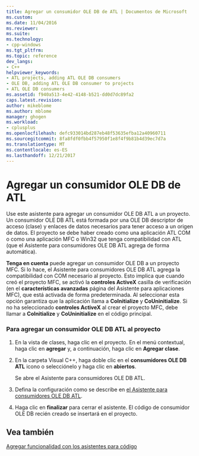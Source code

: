 ```yaml
---
title: Agregar un consumidor OLE DB de ATL | Documentos de Microsoft
ms.custom: 
ms.date: 11/04/2016
ms.reviewer: 
ms.suite: 
ms.technology:
- cpp-windows
ms.tgt_pltfrm: 
ms.topic: reference
dev_langs:
- C++
helpviewer_keywords:
- ATL projects, adding ATL OLE DB consumers
- OLE DB, adding ATL OLE DB consumer to projects
- ATL OLE DB consumers
ms.assetid: f940a513-4e42-4148-b521-dd0d7dc89fa2
caps.latest.revision: 
author: mikeblome
ms.author: mblome
manager: ghogen
ms.workload:
- cplusplus
ms.openlocfilehash: defc933014bd287eb48f53635efba12a40960711
ms.sourcegitcommit: 8fa8fdf0fbb4f57950f1e8f4f9b81b4d39ec7d7a
ms.translationtype: MT
ms.contentlocale: es-ES
ms.lasthandoff: 12/21/2017
---
```

# <a name="adding-an-atl-ole-db-consumer"></a>Agregar un consumidor OLE DB de ATL
Use este asistente para agregar un consumidor OLE DB ATL a un proyecto. Un consumidor OLE DB ATL está formada por una OLE DB descriptor de acceso (clase) y enlaces de datos necesarios para tener acceso a un origen de datos. El proyecto se debe haber creado como una aplicación ATL COM o como una aplicación MFC o Win32 que tenga compatibilidad con ATL (que el Asistente para consumidores OLE DB ATL agrega de forma automática).  
  
 **Tenga en cuenta** puede agregar un consumidor OLE DB a un proyecto MFC. Si lo hace, el Asistente para consumidores OLE DB ATL agrega la compatibilidad con COM necesario al proyecto. Esto implica que cuando creó el proyecto MFC, se activó la **controles ActiveX** casilla de verificación (en el **características avanzadas** página del Asistente para aplicaciones MFC), que está activada de forma predeterminada. Al seleccionar esta opción garantiza que la aplicación llama a **CoInitialize** y **CoUninitialize**. Si no ha seleccionado **controles ActiveX** al crear el proyecto MFC, debe llamar a **CoInitialize** y **CoUninitialize** en el código principal.  
  
### <a name="to-add-an-atl-ole-db-consumer-to-your-project"></a>Para agregar un consumidor OLE DB ATL al proyecto  
  
1.  En la vista de clases, haga clic en el proyecto. En el menú contextual, haga clic en **agregar** y, a continuación, haga clic en **Agregar clase**.  
  
2.  En la carpeta Visual C++, haga doble clic en el **consumidores OLE DB ATL** icono o selecciónelo y haga clic en **abiertos**.  
  
     Se abre el Asistente para consumidores OLE DB ATL.  
  
3.  Defina la configuración como se describe en [el Asistente para consumidores OLE DB ATL](../../atl/reference/atl-ole-db-consumer-wizard.md).  
  
4.  Haga clic en **finalizar** para cerrar el asistente. El código de consumidor OLE DB recién creado se insertará en el proyecto.  
  
## <a name="see-also"></a>Vea también  
 [Agregar funcionalidad con los asistentes para código](../../ide/adding-functionality-with-code-wizards-cpp.md)

